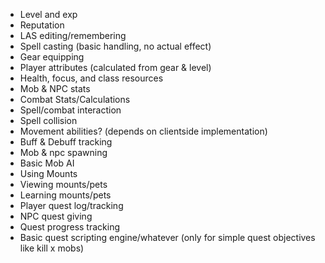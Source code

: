 - Level and exp
- Reputation
- LAS editing/remembering
- Spell casting (basic handling, no actual effect)
- Gear equipping
- Player attributes (calculated from gear & level)
- Health, focus, and class resources
- Mob & NPC stats
- Combat Stats/Calculations
- Spell/combat interaction
- Spell collision
- Movement abilities? (depends on clientside implementation)
- Buff & Debuff tracking
- Mob & npc spawning
- Basic Mob AI
- Using Mounts
- Viewing mounts/pets
- Learning mounts/pets
- Player quest log/tracking
- NPC quest giving
- Quest progress tracking
- Basic quest scripting engine/whatever (only for simple quest objectives like kill x mobs)
